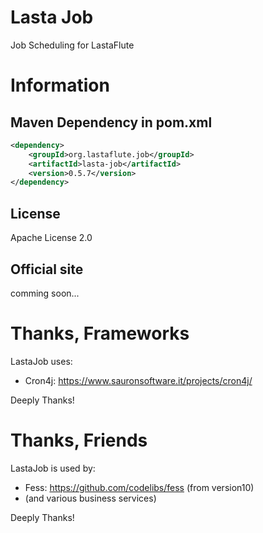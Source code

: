 Lasta Job
=======================
Job Scheduling for LastaFlute

# Information
## Maven Dependency in pom.xml
```xml
<dependency>
    <groupId>org.lastaflute.job</groupId>
    <artifactId>lasta-job</artifactId>
    <version>0.5.7</version>
</dependency>
```

## License
Apache License 2.0

## Official site
comming soon...

# Thanks, Frameworks
LastaJob uses:  
- Cron4j: https://www.sauronsoftware.it/projects/cron4j/

Deeply Thanks!

# Thanks, Friends
LastaJob is used by:  
- Fess: https://github.com/codelibs/fess (from version10)
- (and various business services)

Deeply Thanks!
